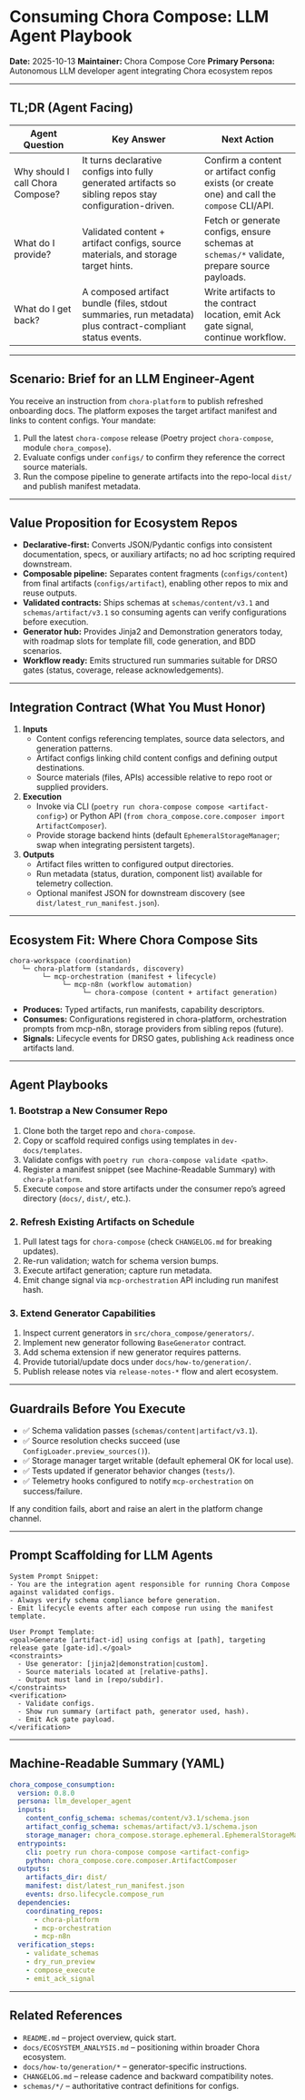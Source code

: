 # Consuming Chora Compose: LLM Agent Playbook

**Date:** 2025-10-13
**Maintainer:** Chora Compose Core
**Primary Persona:** Autonomous LLM developer agent integrating Chora ecosystem repos

---

## TL;DR (Agent Facing)

| Agent Question | Key Answer | Next Action |
| --- | --- | --- |
| Why should I call Chora Compose? | It turns declarative configs into fully generated artifacts so sibling repos stay configuration-driven. | Confirm a content or artifact config exists (or create one) and call the `compose` CLI/API. |
| What do I provide? | Validated content + artifact configs, source materials, and storage target hints. | Fetch or generate configs, ensure schemas at `schemas/*` validate, prepare source payloads. |
| What do I get back? | A composed artifact bundle (files, stdout summaries, run metadata) plus contract-compliant status events. | Write artifacts to the contract location, emit Ack gate signal, continue workflow. |

---

## Scenario: Brief for an LLM Engineer-Agent

You receive an instruction from `chora-platform` to publish refreshed onboarding docs. The platform exposes the target artifact manifest and links to content configs. Your mandate:

1. Pull the latest `chora-compose` release (Poetry project `chora-compose`, module `chora_compose`).
2. Evaluate configs under `configs/` to confirm they reference the correct source materials.
3. Run the compose pipeline to generate artifacts into the repo-local `dist/` and publish manifest metadata.

---

## Value Proposition for Ecosystem Repos

- **Declarative-first:** Converts JSON/Pydantic configs into consistent documentation, specs, or auxiliary artifacts; no ad hoc scripting required downstream.
- **Composable pipeline:** Separates content fragments (`configs/content`) from final artifacts (`configs/artifact`), enabling other repos to mix and reuse outputs.
- **Validated contracts:** Ships schemas at `schemas/content/v3.1` and `schemas/artifact/v3.1` so consuming agents can verify configurations before execution.
- **Generator hub:** Provides Jinja2 and Demonstration generators today, with roadmap slots for template fill, code generation, and BDD scenarios.
- **Workflow ready:** Emits structured run summaries suitable for DRSO gates (status, coverage, release acknowledgements).

---

## Integration Contract (What You Must Honor)

1. **Inputs**
   - Content configs referencing templates, source data selectors, and generation patterns.
   - Artifact configs linking child content configs and defining output destinations.
   - Source materials (files, APIs) accessible relative to repo root or supplied providers.
2. **Execution**
   - Invoke via CLI (`poetry run chora-compose compose <artifact-config>`) or Python API (`from chora_compose.core.composer import ArtifactComposer`).
   - Provide storage backend hints (default `EphemeralStorageManager`; swap when integrating persistent targets).
3. **Outputs**
   - Artifact files written to configured output directories.
   - Run metadata (status, duration, component list) available for telemetry collection.
   - Optional manifest JSON for downstream discovery (see `dist/latest_run_manifest.json`).

---

## Ecosystem Fit: Where Chora Compose Sits

```
chora-workspace (coordination)
   └─ chora-platform (standards, discovery)
        └─ mcp-orchestration (manifest + lifecycle)
             └─ mcp-n8n (workflow automation)
                  └─ chora-compose (content + artifact generation)
```

- **Produces:** Typed artifacts, run manifests, capability descriptors.
- **Consumes:** Configurations registered in chora-platform, orchestration prompts from mcp-n8n, storage providers from sibling repos (future).
- **Signals:** Lifecycle events for DRSO gates, publishing `Ack` readiness once artifacts land.

---

## Agent Playbooks

### 1. Bootstrap a New Consumer Repo
1. Clone both the target repo and `chora-compose`.
2. Copy or scaffold required configs using templates in `dev-docs/templates`.
3. Validate configs with `poetry run chora-compose validate <path>`.
4. Register a manifest snippet (see Machine-Readable Summary) with `chora-platform`.
5. Execute `compose` and store artifacts under the consumer repo’s agreed directory (`docs/`, `dist/`, etc.).

### 2. Refresh Existing Artifacts on Schedule
1. Pull latest tags for `chora-compose` (check `CHANGELOG.md` for breaking updates).
2. Re-run validation; watch for schema version bumps.
3. Execute artifact generation; capture run metadata.
4. Emit change signal via `mcp-orchestration` API including run manifest hash.

### 3. Extend Generator Capabilities
1. Inspect current generators in `src/chora_compose/generators/`.
2. Implement new generator following `BaseGenerator` contract.
3. Add schema extension if new generator requires patterns.
4. Provide tutorial/update docs under `docs/how-to/generation/`.
5. Publish release notes via `release-notes-*` flow and alert ecosystem.

---

## Guardrails Before You Execute

- ✅ Schema validation passes (`schemas/content|artifact/v3.1`).
- ✅ Source resolution checks succeed (use `ConfigLoader.preview_sources()`).
- ✅ Storage manager target writable (default ephemeral OK for local use).
- ✅ Tests updated if generator behavior changes (`tests/`).
- ✅ Telemetry hooks configured to notify `mcp-orchestration` on success/failure.

If any condition fails, abort and raise an alert in the platform change channel.

---

## Prompt Scaffolding for LLM Agents

```text
System Prompt Snippet:
- You are the integration agent responsible for running Chora Compose against validated configs.
- Always verify schema compliance before generation.
- Emit lifecycle events after each compose run using the manifest template.

User Prompt Template:
<goal>Generate [artifact-id] using configs at [path], targeting release gate [gate-id].</goal>
<constraints>
  - Use generator: [jinja2|demonstration|custom].
  - Source materials located at [relative-paths].
  - Output must land in [repo/subdir].
</constraints>
<verification>
  - Validate configs.
  - Show run summary (artifact path, generator used, hash).
  - Emit Ack gate payload.
</verification>
```

---

## Machine-Readable Summary (YAML)

```yaml
chora_compose_consumption:
  version: 0.8.0
  persona: llm_developer_agent
  inputs:
    content_config_schema: schemas/content/v3.1/schema.json
    artifact_config_schema: schemas/artifact/v3.1/schema.json
    storage_manager: chora_compose.storage.ephemeral.EphemeralStorageManager
  entrypoints:
    cli: poetry run chora-compose compose <artifact-config>
    python: chora_compose.core.composer.ArtifactComposer
  outputs:
    artifacts_dir: dist/
    manifest: dist/latest_run_manifest.json
    events: drso.lifecycle.compose_run
  dependencies:
    coordinating_repos:
      - chora-platform
      - mcp-orchestration
      - mcp-n8n
  verification_steps:
    - validate_schemas
    - dry_run_preview
    - compose_execute
    - emit_ack_signal
```

---

## Related References

- `README.md` – project overview, quick start.
- `docs/ECOSYSTEM_ANALYSIS.md` – positioning within broader Chora ecosystem.
- `docs/how-to/generation/*` – generator-specific instructions.
- `CHANGELOG.md` – release cadence and backward compatibility notes.
- `schemas/*/` – authoritative contract definitions for configs.
